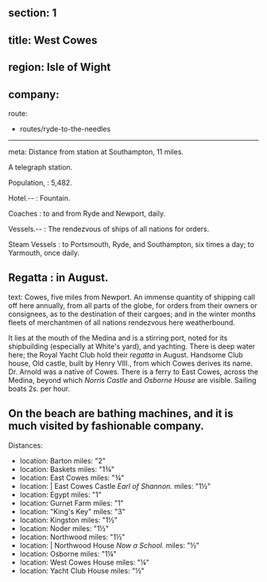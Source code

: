 section: 1
----
title: West Cowes
----
region: Isle of Wight
----
company:
----
route:
- routes/ryde-to-the-needles
----
meta: Distance from station at Southampton, 11 miles.

A telegraph station.

Population,
: 5,482.

Hotel.--
: Fountain.

Coaches
: to and from Ryde and Newport, daily.

Vessels.--
: The rendezvous of ships of all nations for orders.

Steam Vessels
: to Portsmouth, Ryde, and Southampton, six times a day; to Yarmouth, once daily.

Regatta
: in August.
----
text: Cowes, five miles from Newport. An immense quantity of shipping call off here annually, from all parts of the globe, for orders from their owners or consignees, as to the destination of their cargoes; and in the winter months fleets of merchantmen of all nations rendezvous here weatherbound.

It lies at the mouth of the Medina and is a stirring port, noted for its shipbuilding (especially at White's yard), and yachting. There is deep water here; the Royal Yacht Club hold their *regatta* in August. Handsome Club house, Old castle, built by Henry VIII., from which Cowes derives its name. Dr. Arnold was a native of Cowes. There is a ferry to East Cowes, across the Medina, beyond which *Norris Castle* and *Osborne House* are visible. Sailing boats 2s. per hour.

On the beach are bathing machines, and it is much visited by fashionable company.
----
Distances:

-
  location: Barton
  miles: "2"
-
  location: Baskets
  miles: "1¾"
-
  location: East Cowes
  miles: "¾"
-
  location: |
    East Cowes Castle
    *Earl of Shannon.*
  miles: "1½"
-
  location: Egypt
  miles: "1"
-
  location: Gurnet Farm
  miles: "1"
-
  location: "King's Key"
  miles: "3"
-
  location: Kingston
  miles: "1½"
-
  location: Noder
  miles: "1½"
-
  location: Northwood
  miles: "1½"
-
  location: |
    Northwood House
    *Now a School.*
  miles: "½"
-
  location: Osborne
  miles: "1¼"
-
  location: West Cowes House
  miles: "¼"
-
  location: Yacht Club House
  miles: "½"
